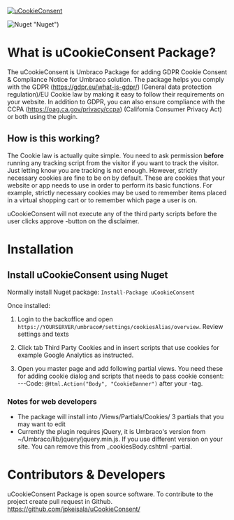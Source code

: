 
[![uCookieConsent](https://img.shields.io/badge/Umbraco-v8%20package-brightgreen)](https://github.com/jpkeisala/uCookieConsent)

![Nuget](https://img.shields.io/nuget/v/uCookieConsent) "Nuget")


# What is uCookieConsent Package?
The uCookieConsent is Umbraco Package for adding GDPR Cookie Consent & Compliance Notice for Umbraco solution. The package helps you comply with the GDPR (https://gdpr.eu/what-is-gdpr/) (General data protection regulation)/EU Cookie law by making it easy to follow their requirements on your website. In addition to GDPR, you can also ensure compliance with the CCPA (https://oag.ca.gov/privacy/ccpa) (California Consumer Privacy Act) or both using the plugin.

## How is this working?
The Cookie law is actually quite simple. You need to ask permission **before** running any tracking script from the visitor if you want to track the visitor. Just letting know you are tracking is not enough. However, strictly necessary cookies are fine to be on by default. 
These are cookies that your website or app needs to use in order to perform its basic functions. 
For example, strictly necessary cookies may be used to remember items placed in a virtual shopping cart or to remember which page a user is on.

uCookieConsent will not execute any of the third party scripts before the user clicks approve -button on the disclaimer. 


# Installation
## Install uCookieConsent using Nuget

Normally install Nuget package: ``` Install-Package uCookieConsent ```

Once installed:
1. Login to the backoffice and open `https://YOURSERVER/umbraco#/settings/cookiesAlias/overview`. Review settings and texts

2. Click tab Third Party Cookies and in insert scripts that use cookies for example Google Analytics as instructed.  

3. Open you master page and add following partial views. You need these for adding cookie dialog and scripts that needs to pass cookie consent:
  ---Code: `@Html.Action("Body", "CookieBanner")` after your <body> -tag. 


### Notes for web developers
- The package will install into /Views/Partials/Cookies/ 3 partials that you may want to edit
- Currently the plugin requires jQuery, it is Umbraco's version from ~/Umbraco/lib/jquery/jquery.min.js. If you use different version on your site. You can remove this from _cookiesBody.cshtml -partial.



# Contributors & Developers
uCookieConsent Package is open source software. To contribute to the project create pull request in Github. https://github.com/jpkeisala/uCookieConsent/
